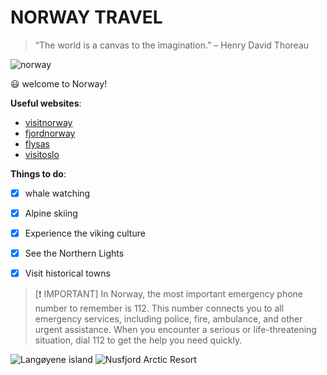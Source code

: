 # NORWAY TRAVEL

>“The world is a canvas to the imagination.” – Henry David Thoreau

![norway](https://images.pexels.com/photos/1940038/pexels-photo-1940038.jpeg?auto=compress&cs=tinysrgb&w=800)

😃 welcome to Norway!


**Useful websites**:

* [visitnorway](https://www.visitnorway.com/)
* [fjordnorway](https://www.fjordnorway.com/en)
* [flysas](https://www.flysas.com/)
* [visitoslo](https://www.visitoslo.com/)



**Things to do**:

- [x] whale watching
- [x] Alpine skiing
- [x] Experience the viking culture
- [x] See the Northern Lights
- [x] Visit historical towns



> [❗ IMPORTANT]
> In Norway, the most important emergency phone number to remember is 112. This number connects you to all emergency services, including police, fire, ambulance, and other urgent assistance. When you encounter a serious or life-threatening situation, dial 112 to get the help you need quickly.

![Langøyene island](https://assets.simpleviewcms.com/simpleview/image/fetch/c_fill,h_1080,w_1920/f_jpg/q_65/https://media.newmindmedia.com/TellUs/image/%3Ffile%3DDJI_0749_112534413.jpg&dh%3D533&dw%3D800&cropX%3D0&cropY%3D48&cropH%3D800&cropW%3D1200&t%3D4)
![Nusfjord Arctic Resort](https://assets.simpleviewcms.com/simpleview/image/fetch/c_fill,h_1080,w_1920/f_jpg/q_65/https://images.citybreakcdn.com/image.aspx%3FImageId%3D5914382)
















